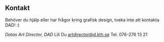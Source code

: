 ## Kontakt

Behöver du hjälp eller har frågor kring grafisk design, tveka inte att kontakta DAD! :)

_Datas Art Director, DAD_
Lili Du
[artdirector@d.kth.se](mailto:artdirector@d.kth.se)
Tel. 076-276 13 21
